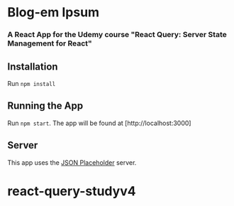 # Blog-em Ipsum

### A React App for the Udemy course "React Query: Server State Management for React"

## Installation

Run `npm install`

## Running the App

Run `npm start`. The app will be found at [http://localhost:3000]

## Server

This app uses the [JSON Placeholder](https://jsonplaceholder.typicode.com/) server.
# react-query-studyv4
